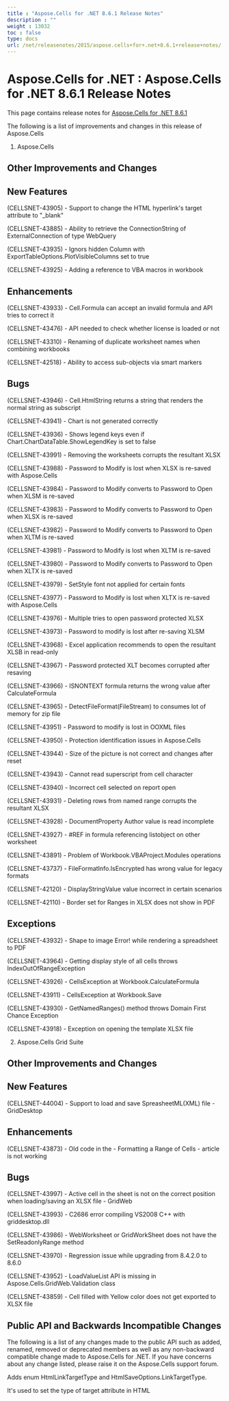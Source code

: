 ```yaml
---
title : "Aspose.Cells for .NET 8.6.1 Release Notes" 
description : "" 
weight : 13032 
toc : false
type: docs
url: /net/releasenotes/2015/aspose.cells+for+.net+8.6.1+release+notes/
---
```


# Aspose.Cells for .NET : Aspose.Cells for .NET 8.6.1 Release Notes


This page contains release notes for [Aspose.Cells for .NET 8.6.1](http://www.aspose.com/downloads/cells/net/new-releases/aspose.cells-for-.net-8.6.1/)

The following is a list of improvements and changes in this release of Aspose.Cells

1) Aspose.Cells

## Other Improvements and Changes

## New Features

(CELLSNET-43905) - Support to change the HTML hyperlink's target attribute to "\_blank"

(CELLSNET-43885) - Ability to retrieve the ConnectionString of ExternalConnection of type WebQuery

(CELLSNET-43935) - Ignors hidden Column with ExportTableOptions.PlotVisibleColumns set to true

(CELLSNET-43925) - Adding a reference to VBA macros in workbook

## Enhancements

(CELLSNET-43933) - Cell.Formula can accept an invalid formula and API tries to correct it

(CELLSNET-43476) - API needed to check whether license is loaded or not

(CELLSNET-43310) - Renaming of duplicate worksheet names when combining workbooks

(CELLSNET-42518) - Ability to access sub-objects via smart markers

## Bugs

(CELLSNET-43946) - Cell.HtmlString returns a string that renders the normal string as subscript

(CELLSNET-43941) - Chart is not generated correctly

(CELLSNET-43936) - Shows legend keys even if Chart.ChartDataTable.ShowLegendKey is set to false

(CELLSNET-43991) - Removing the worksheets corrupts the resultant XLSX

(CELLSNET-43988) - Password to Modify is lost when XLSX is re-saved with Aspose.Cells

(CELLSNET-43984) - Password to Modify converts to Password to Open when XLSM is re-saved

(CELLSNET-43983) - Password to Modify converts to Password to Open when XLSX is re-saved

(CELLSNET-43982) - Password to Modify converts to Password to Open when XLTM is re-saved

(CELLSNET-43981) - Password to Modify is lost when XLTM is re-saved

(CELLSNET-43980) - Password to Modify converts to Password to Open when XLTX is re-saved

(CELLSNET-43979) - SetStyle font not applied for certain fonts

(CELLSNET-43977) - Password to Modify is lost when XLTX is re-saved with Aspose.Cells

(CELLSNET-43976) - Multiple tries to open password protected XLSX

(CELLSNET-43973) - Password to modify is lost after re-saving XLSM

(CELLSNET-43968) - Excel application recommends to open the resultant XLSB in read-only

(CELLSNET-43967) - Password protected XLT becomes corrupted after resaving

(CELLSNET-43966) - ISNONTEXT formula returns the wrong value after CalculateFormula

(CELLSNET-43965) - DetectFileFormat(FileStream) to consumes lot of memory for zip file

(CELLSNET-43951) - Password to modify is lost in OOXML files

(CELLSNET-43950) - Protection identification issues in Aspose.Cells

(CELLSNET-43944) - Size of the picture is not correct and changes after reset

(CELLSNET-43943) - Cannot read superscript from cell character

(CELLSNET-43940) - Incorrect cell selected on report open

(CELLSNET-43931) - Deleting rows from named range corrupts the resultant XLSX

(CELLSNET-43928) - DocumentProperty Author value is read incomplete

(CELLSNET-43927) - #REF in formula referencing listobject on other worksheet

(CELLSNET-43891) - Problem of Workbook.VBAProject.Modules operations

(CELLSNET-43737) - FileFormatInfo.IsEncrypted has wrong value for legacy formats

(CELLSNET-42120) - DisplayStringValue value incorrect in certain scenarios

(CELLSNET-42110) - Border set for Ranges in XLSX does not show in PDF

## Exceptions

(CELLSNET-43932) - Shape to image Error! while rendering a spreadsheet to PDF

(CELLSNET-43964) - Getting display style of all cells throws IndexOutOfRangeException

(CELLSNET-43926) - CellsException at Workbook.CalculateFormula

(CELLSNET-43911) - CellsException at Workbook.Save

(CELLSNET-43930) - GetNamedRanges() method throws Domain First Chance Exception

(CELLSNET-43918) - Exception on opening the template XLSX file

2) Aspose.Cells Grid Suite

## Other Improvements and Changes

## New Features

(CELLSNET-44004) - Support to load and save SpreasheetML(XML) file - GridDesktop

## Enhancements

(CELLSNET-43873) - Old code in the - Formatting a Range of Cells - article is not working

## Bugs

(CELLSNET-43997) - Active cell in the sheet is not on the correct position when loading/saving an XLSX file - GridWeb

(CELLSNET-43993) - C2686 error compiling VS2008 C++ with griddesktop.dll

(CELLSNET-43986) - WebWorksheet or GridWorkSheet does not have the SetReadonlyRange method

(CELLSNET-43970) - Regression issue while upgrading from 8.4.2.0 to 8.6.0

(CELLSNET-43952) - LoadValueList API is missing in Aspose.Cells.GridWeb.Validation class

(CELLSNET-43859) - Cell filled with Yellow color does not get exported to XLSX file

## Public API and Backwards Incompatible Changes

The following is a list of any changes made to the public API such as added, renamed, removed or deprecated members as well as any non-backward compatible change made to Aspose.Cells for .NET. If you have concerns about any change listed, please raise it on the Aspose.Cells support forum.

Adds enum HtmlLinkTargetType and HtmlSaveOptions.LinkTargetType.

It's used to set the type of target attribute in HTML

